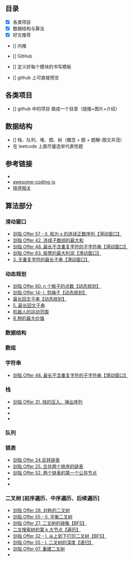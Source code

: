 ## 目录

- [x] 各类项目
- [x] 数据结构与算法
- [x] 好文推荐
- [] 内推
- [] GitHub

- [] 定义好每个模块的书写模板
- [] github 上可直接预览

## 各类项目

- [] github 中的项目 做成一个目录（链接+图片+介绍）

## 数据结构

- [] 栈、队列、堆、图、树（概念 + 题 + 题解-图文并茂）
- 在 leetcode 上面尽量选举代表性题

## 参考链接

- [](https://juejin.cn/post/6844903919722692621#heading-10)
- [awesome-coding-js](http://www.conardli.top/docs/)
- [排序相关](https://www.cnblogs.com/onepixel/articles/7674659.html)

## 算法部分

<!-- ### 排序

- [剑指 Offer 45. 把数组排成最小的数【快速排序搞定】](https://leetcode-cn.com/problems/ba-shu-zu-pai-cheng-zui-xiao-de-shu-lcof/solution/jian-zhi-offer-45-ba-shu-zu-pai-cheng-zui-xiao-1-6/)
- [剑指 Offer 51. 数组中的逆序对【归并排序】](https://leetcode-cn.com/problems/shu-zu-zhong-de-ni-xu-dui-lcof/solution/jian-zhi-offer-51-shu-zu-zhong-de-ni-xu-dui-gui-2/)

### 二分查找

- [剑指 Offer 53 - I. 在排序数组中查找数字 I【二分法】](https://leetcode-cn.com/problems/zai-pai-xu-shu-zu-zhong-cha-zhao-shu-zi-lcof/solution/jian-zhi-offer-53-i-zai-pai-xu-shu-zu-zhong-cha--7/)
- [二维数组中的查找](https://leetcode-cn.com/problems/er-wei-shu-zu-zhong-de-cha-zhao-lcof/)

### BFS

- [剑指 Offer 27. 二叉树的镜像【BFS】](https://leetcode-cn.com/problems/er-cha-shu-de-jing-xiang-lcof/solution/jian-zhi-offer-27-er-cha-shu-de-jing-xiang-by-kong/)
- [剑指 Offer 32 - I. 从上到下打印二叉树【BFS】](https://leetcode-cn.com/problems/cong-shang-dao-xia-da-yin-er-cha-shu-lcof/solution/jian-zhi-offer-32-i-cong-shang-dao-xia-da-yin-e-13/)

### DFS

- [剑指 Offer 38. 字符串的排列【DFS】](https://leetcode-cn.com/problems/zi-fu-chuan-de-pai-lie-lcof/solution/jian-zhi-offer-38-zi-fu-chuan-de-pai-lie-by-kong-k/)
- [46. 全排列](https://leetcode-cn.com/problems/permutations/)
- [17. 电话号码的字母组合 【回溯+DFS】](https://leetcode-cn.com/problems/letter-combinations-of-a-phone-number/solution/17-dian-hua-hao-ma-de-zi-mu-zu-he-hui-su-dfs-by-ko/)

- [剑指 Offer 46. 把数字翻译成字符串【DFS】](https://leetcode-cn.com/problems/ba-shu-zi-fan-yi-cheng-zi-fu-chuan-lcof/solution/jian-zhi-offer-46-ba-shu-zi-fan-yi-cheng-zi-fu-1-4/)

- [剑指 Offer 26. 树的子结构 （dfs）](https://leetcode-cn.com/problems/shu-de-zi-jie-gou-lcof/solution/jian-zhi-offer-26-shu-de-zi-jie-gou-dfs-by-kong-ko/)
- [剑指 Offer 34. 二叉树中和为某一值的路径 (dp + dfs）](https://leetcode-cn.com/problems/er-cha-shu-zhong-he-wei-mou-yi-zhi-de-lu-jing-lcof/solution/jian-zhi-offer-34-er-cha-shu-zhong-he-wei-mou-y-16/)

### 递归

- [剑指 Offer 55 - I. 二叉树的深度【递归】](https://leetcode-cn.com/problems/er-cha-shu-de-shen-du-lcof/solution/jian-zhi-offer-55-i-er-cha-shu-de-shen-du-by-kong-/)


### 双指针

- [16. 最接近的三数之和【双指针】](https://leetcode-cn.com/problems/3sum-closest/solution/16-zui-jie-jin-de-san-shu-zhi-he-by-kong-kong-z/)
- [11. 盛最多水的容器](https://leetcode-cn.com/problems/container-with-most-water/)

### 三指针

- [剑指 Offer 49. 丑数【三指针】](https://leetcode-cn.com/problems/chou-shu-lcof/solution/jian-zhi-offer-49-chou-shu-by-kong-kong-z/) -->


### 滑动窗口

- [剑指 Offer 57 - II. 和为 s 的连续正数序列【滑动窗口】](https://leetcode-cn.com/problems/he-wei-sde-lian-xu-zheng-shu-xu-lie-lcof/solution/jian-zhi-offer-57-ii-he-wei-sde-lian-xu-zheng-s-16/)
- [剑指 Offer 42. 连续子数组的最大和](https://leetcode-cn.com/problems/lian-xu-zi-shu-zu-de-zui-da-he-lcof/solution/jian-zhi-offer-42-lian-xu-zi-shu-zu-de-zui-da-h-23/)
- [剑指 Offer 48. 最长不含重复字符的子字符串【滑动窗口】](https://leetcode-cn.com/problems/zui-chang-bu-han-zhong-fu-zi-fu-de-zi-zi-fu-chuan-lcof/solution/jian-zhi-offer-48-zui-chang-bu-han-zhong-fu-zi--10/)
- [剑指 Offer 63. 股票的最大利润【滑动窗口】](https://leetcode-cn.com/problems/gu-piao-de-zui-da-li-run-lcof/solution/jian-zhi-offer-63-gu-piao-de-zui-da-li-run-by-kong/)
- [3. 无重复字符的最长子串【滑动窗口】](https://leetcode-cn.com/problems/longest-substring-without-repeating-characters/solution/3-wu-zhong-fu-zi-fu-de-zui-chang-zi-chuan-hua-d-10/)


### 动态规划

- [剑指 Offer 60. n 个骰子的点数【动态规划】](https://leetcode-cn.com/problems/nge-tou-zi-de-dian-shu-lcof/solution/jian-zhi-offer-60-nge-tou-zi-de-dian-shu-by-kong-k/)
- [剑指 Offer 14- I. 剪绳子【动态规划】](https://leetcode-cn.com/problems/jian-sheng-zi-lcof/solution/jian-zhi-offer-14-i-jian-sheng-zi-by-kong-kong-z/)
- [最长回文子串【动态规划】](https://leetcode-cn.com/problems/longest-palindromic-substring/solution/5-zui-chang-hui-wen-zi-chuan-by-kong-kong-z/)
- [5. 最长回文子串](https://leetcode-cn.com/problems/longest-palindromic-substring/)
- [机器人的运动范围]()
- [礼物的最大价值]()



### 数据结构

### 数组

### 字符串

- [剑指 Offer 48. 最长不含重复字符的子字符串【滑动窗口】](https://leetcode-cn.com/problems/zui-chang-bu-han-zhong-fu-zi-fu-de-zi-zi-fu-chuan-lcof/solution/jian-zhi-offer-48-zui-chang-bu-han-zhong-fu-zi--10/)

### 栈

- [剑指 Offer 31. 栈的压入、弹出序列](https://leetcode-cn.com/problems/zhan-de-ya-ru-dan-chu-xu-lie-lcof/solution/jian-zhi-offer-31-zhan-de-ya-ru-dan-chu-xu-lie-1-2/)
- []()
- []()
- []()

### 队列

### 链表

- [剑指 Offer 24.反转链表](https://leetcode-cn.com/problems/fan-zhuan-lian-biao-lcof/solution/jian-zhi-offer-24fan-zhuan-lian-biao-by-kong-kong-/)
- [剑指 Offer 25. 合并两个排序的链表](https://leetcode-cn.com/problems/he-bing-liang-ge-pai-xu-de-lian-biao-lcof/solution/jian-zhi-offer-25-he-bing-liang-ge-pai-xu-de-li-15/)
- [剑指 Offer 52. 两个链表的第一个公共节点](https://leetcode-cn.com/problems/liang-ge-lian-biao-de-di-yi-ge-gong-gong-jie-dian-lcof/solution/jian-zhi-offer-52-liang-ge-lian-biao-de-di-yi-g-13/)
- []()
- []()

### 二叉树 [前序遍历、中序遍历、后续遍历]

- [剑指 Offer 28. 对称的二叉树](https://leetcode-cn.com/problems/dui-cheng-de-er-cha-shu-lcof/solution/jian-zhi-offer-28-dui-cheng-de-er-cha-shu-by-kong-/)
- [剑指 Offer 55 - II. 平衡二叉树](https://leetcode-cn.com/problems/ping-heng-er-cha-shu-lcof/solution/jian-zhi-offer-55-ii-ping-heng-er-cha-shu-by-kong-/)
- [剑指 Offer 27. 二叉树的镜像【BFS】](https://leetcode-cn.com/problems/er-cha-shu-de-jing-xiang-lcof/solution/jian-zhi-offer-27-er-cha-shu-de-jing-xiang-by-kong/)
- [二叉搜索树的第 k 大节点【遍历】](https://leetcode-cn.com/problems/er-cha-sou-suo-shu-de-di-kda-jie-dian-lcof/solution/jian-zhi-offer-54-er-cha-sou-suo-shu-de-di-kda-1-5/)
- [剑指 Offer 32 - I. 从上到下打印二叉树【BFS】](https://leetcode-cn.com/problems/cong-shang-dao-xia-da-yin-er-cha-shu-lcof/solution/jian-zhi-offer-32-i-cong-shang-dao-xia-da-yin-e-13/)
- [剑指 Offer 55 - I. 二叉树的深度【递归】](https://leetcode-cn.com/problems/er-cha-shu-de-shen-du-lcof/solution/jian-zhi-offer-55-i-er-cha-shu-de-shen-du-by-kong-/)
- [剑指 Offer 07. 重建二叉树](https://leetcode-cn.com/problems/zhong-jian-er-cha-shu-lcof/solution/jian-zhi-offer-07-zhong-jian-er-cha-shu-by-kong-ko/)
- []()
